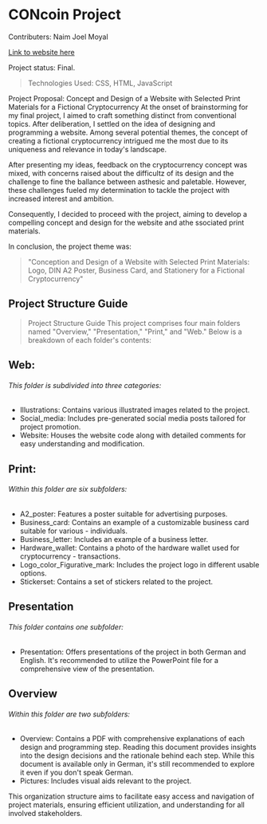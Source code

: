 # CONcoin Project
Contributers: Naim Joel Moyal

[Link to website here](https://joelmoyal.github.io/ConCoinCryptoPrototype/)

   Project status: Final.

> Technologies Used:  CSS, HTML, JavaScript



Project Proposal: 
Concept and Design of a Website with Selected Print Materials for a Fictional Cryptocurrency
At the onset of brainstorming for my final project, I aimed to craft something distinct from conventional topics. After deliberation, I settled on the idea of designing and programming a website. Among several potential themes, the concept of creating a fictional cryptocurrency intrigued me the most due to its uniqueness and relevance in today's landscape.

After presenting my ideas, feedback on the cryptocurrency concept was mixed, with concerns raised about the difficultz of its design and the challenge to fine the ballance between asthesic and paletable. However, these challenges fueled my determination to tackle the project with increased interest and ambition.

Consequently, I decided to proceed with the project, aiming to develop a compelling concept and design for the website and athe ssociated print materials.

In conclusion, the project theme was:

> "Conception and Design of a Website with Selected Print Materials: Logo, DIN A2 Poster, Business Card, and Stationery for a Fictional Cryptocurrency"


## Project Structure Guide

> Project Structure Guide
This project comprises four main folders named "Overview," "Presentation," "Print," and "Web." Below is a breakdown of each folder's contents:

 ## Web:
 ###### This folder is subdivided into three categories: ######
 
- Illustrations: Contains various illustrated images related to the project.
- Social_media: Includes pre-generated social media posts tailored for project promotion.
- Website: Houses the website code along with detailed comments for easy understanding and modification.


## Print: 
 ###### Within this folder are six subfolders: ######
- A2_poster: Features a poster suitable for advertising purposes.
- Business_card: Contains an example of a customizable business card suitable for various - individuals.
- Business_letter: Includes an example of a business letter.
- Hardware_wallet: Contains a photo of the hardware wallet used for cryptocurrency -    transactions.
- Logo_color_Figurative_mark: Includes the project logo in different usable options.
- Stickerset: Contains a set of stickers related to the project.
 
 
## Presentation
  ###### This folder contains one subfolder: ######
- Presentation: Offers presentations of the project in both German and English. It's recommended to utilize the PowerPoint file for a comprehensive view of the presentation.


## Overview
 ###### Within this folder are two subfolders: ######
 - Overview: Contains a PDF with comprehensive explanations of each design and programming step. Reading this document provides insights into the design decisions and the rationale behind each step. While this document is available only in German, it's still recommended to explore it even if you don't speak German.
- Pictures: Includes visual aids relevant to the project.


This organization structure aims to facilitate easy access and navigation of project materials, ensuring efficient utilization, and understanding for all involved stakeholders.


